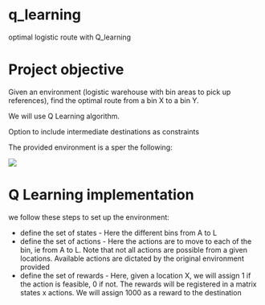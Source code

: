 # q_learning
optimal logistic route with Q_learning


# Project objective

Given an environment (logistic warehouse with bin areas to pick up references), find the optimal route from a bin X to a bin Y.

We will use Q Learning algorithm.

Option to include intermediate destinations as constraints

The provided environment is a sper the following:

![](asset/environment.PNG)


# Q Learning implementation
we follow these steps to set up the environment:
- define the set of states - Here the different bins from A to L
- define the set of actions - Here the actions are to move to each of the bin, ie from A to L. Note that not all actions are possible from a given locations. Available actions are dictated by the original environment provided
- define the set of rewards - Here, given a location X, we will assign 1 if the action is feasible, 0 if not. The rewards will be registered in a matrix states x actions. We will assign 1000 as a reward to the destination
